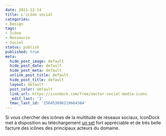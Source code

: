 ```yaml
---
date: 2011-12-14
title: L'icône social
categories:
- Design
tags:
- Icône
- Ressource
- Social
status: publish
published: true
meta:
  hide_post_image: default
  hide_post_date: default
  hide_post_meta: default
  unlink_post_title: default
  hide_post_title: default
  layout: default
  post_color: default
  link_url: https://icondock.com/free/vector-social-media-icons
  _edit_last: '1'
  tmac_last_id: '256453696219664384'
---
```

Si vous chercher des icônes de la multitude de réseaux sociaux, IconDock met à disposition au téléchargement <a title="Vector Social Media Icons sur IconDock.com" href="https://icondock.com/free/vector-social-media-icons">un set</a> fort appréciable et de très belle facture des icônes des principaux acteurs du domaine.
